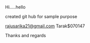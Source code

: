 Hi.....hello


created git hub for sample purpose

rajusarika21@gmail.com
Tarak$070147



Thanks and regards
